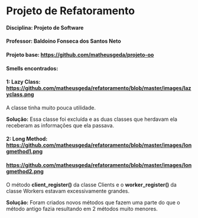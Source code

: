 # Projeto de Refatoramento

#### Disciplina: Projeto de Software

#### Professor: Baldoino Fonseca dos Santos Neto

#### Projeto base: https://github.com/matheusgeda/projeto-oo

#### Smells encontrados:

#### 1: Lazy Class: https://github.com/matheusgeda/refatoramento/blob/master/images/lazyclass.png
A classe tinha muito pouca utilidade.

**Solução:** Essa classe foi excluída e as duas classes que herdavam ela receberam as informações que ela passava.

#### 2: Long Method: https://github.com/matheusgeda/refatoramento/blob/master/images/longmethod1.png
####                 https://github.com/matheusgeda/refatoramento/blob/master/images/longmethod2.png
O método **client_register()** da classe Clients e o **worker_register()** da classe Workers estavam excessivamente grandes.

**Solução:** Foram criados novos métodos que fazem uma parte do que o método antigo fazia resultando em 2 métodos muito menores.
